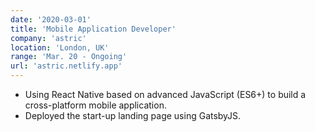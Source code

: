 ```yaml
---
date: '2020-03-01'
title: 'Mobile Application Developer'
company: 'astric'
location: 'London, UK'
range: 'Mar. 20 - Ongoing'
url: 'astric.netlify.app'
---
```


- Using React Native based on advanced JavaScript (ES6+) to build a cross-platform mobile application.
- Deployed the start-up landing page using GatsbyJS.